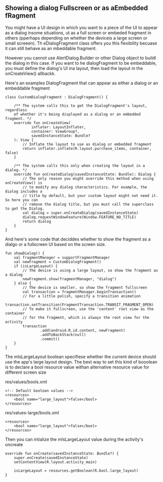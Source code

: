 




## Showing a dialog Fullscreen or as aEmbedded fRagment
You might have a UI design in which you want to a piece of the UI to appear as a dialog insome situations, ut as a full screen or embeded fragment in others (pperhaps depending on whether the deviceis a large screen or small screeen). Th eDialogFragment class offers you this flexibility becuase it can still behave as an mbeddable fragment. 

However you cannot use AlertDialog.Builder or other Dialog object to buildl the dialog in this case. If you want to he dialogFragment to be embeddable, you must define the dialog's UI ina layout, then load the layout in the onCreateView() allbackk. 

Here's an examples DialogFragment that can appear as either a dialog or an embeddable fragment 

```
class CustomDialogFragment : DialogFragment() {

    /** The system calls this to get the DialogFragment's layout, regardless
    of whether it's being displayed as a dialog or an embedded fragment. */
    override fun onCreateView(
            inflater: LayoutInflater,
            container: ViewGroup?,
            savedInstanceState: Bundle?
    ): View {
        // Inflate the layout to use as dialog or embedded fragment
        return inflater.inflate(R.layout.purchase_items, container, false)
    }

    /** The system calls this only when creating the layout in a dialog. */
    override fun onCreateDialog(savedInstanceState: Bundle): Dialog {
        // The only reason you might override this method when using onCreateView() is
        // to modify any dialog characteristics. For example, the dialog includes a
        // title by default, but your custom layout might not need it. So here you can
        // remove the dialog title, but you must call the superclass to get the Dialog.
        val dialog = super.onCreateDialog(savedInstanceState)
        dialog.requestWindowFeature(Window.FEATURE_NO_TITLE)
        return dialog
    }
}

```


And here's some code that deciddes whether to show the fragment as a dialgo or a fullscreen UI based on the screen size. 

```
fun showDialog() {
    val fragmentManager = supportFragmentManager
    val newFragment = CustomDialogFragment()
    if (isLargeLayout) {
        // The device is using a large layout, so show the fragment as a dialog
        newFragment.show(fragmentManager, "dialog")
    } else {
        // The device is smaller, so show the fragment fullscreen
        val transaction = fragmentManager.beginTransaction()
        // For a little polish, specify a transition animation
        transaction.setTransition(FragmentTransaction.TRANSIT_FRAGMENT_OPEN)
        // To make it fullscreen, use the 'content' root view as the container
        // for the fragment, which is always the root view for the activity
        transaction
                .add(android.R.id.content, newFragment)
                .addToBackStack(null)
                .commit()
    }
}
```

The mIsLargeLayout boolean specifiese whether the current device should use the app's large layout design. The best way to set this kind of booolean is to declare a bool resource value withan alternative resource value for different screen size

res/values/bools.xml
```
<!-- Default boolean values -->
<resources>
    <bool name="large_layout">false</bool>
</resources>
```

res/values-large/bools.xml
```
<resources>
    <bool name="large_layout">false</bool>
</resources>
```

Then you can intialize the mIsLargeLayout value during the activity's oncreate
```
override fun onCreate(savedInstanceState: Bundle?) {
    super.onCreate(savedInstanceState)
    setContentView(R.layout.activity_main)

    isLargeLayout = resources.getBoolean(R.bool.large_layout)
}
```




